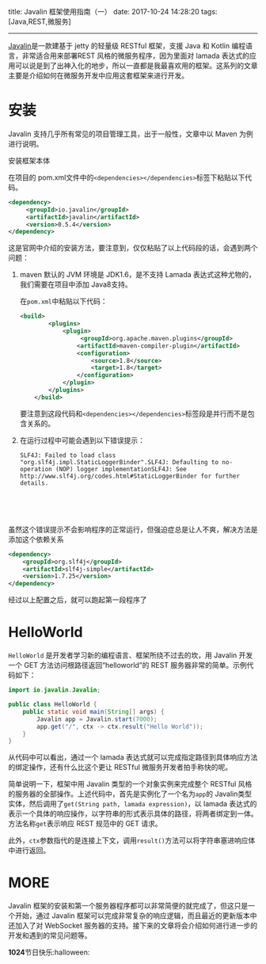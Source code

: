 title: Javalin 框架使用指南（一）
date: 2017-10-24 14:28:20
tags: [Java,REST,微服务]

---

[Javalin](https://javalin.io/)是一款建基于 jetty 的轻量级 RESTful 框架，支援 Java 和 Kotlin 编程语言，非常适合用来部署REST 风格的微服务程序，因为里面对 lamada 表达式的应用可以说是到了出神入化的地步，所以一直都是我最喜欢用的框架。这系列的文章主要是介绍如何在微服务开发中应用这套框架来进行开发。
<!--more-->

# 安装

Javalin 支持几乎所有常见的项目管理工具，出于一般性，文章中以 Maven 为例进行说明。

安装框架本体

在项目的 pom.xml文件中的`<dependencies></dependencies>`标签下粘贴以下代码。

```XML
<dependency>
     <groupId>io.javalin</groupId>
     <artifactId>javalin</artifactId>
     <version>0.5.4</version>
</dependency>
```

这是官网中介绍的安装方法，要注意到，仅仅粘贴了以上代码段的话，会遇到两个问题：

1. maven 默认的 JVM 环境是 JDK1.6，是不支持 Lamada 表达式这种尤物的，我们需要在项目中添加 Java8支持。

   在`pom.xml`中粘贴以下代码：

   ```xml
   <build>
           <plugins>
               <plugin>
                   	<groupId>org.apache.maven.plugins</groupId>
                   <artifactId>maven-compiler-plugin</artifactId>
                   <configuration>
                       <source>1.8</source>
                       <target>1.8</target>
                   </configuration>
               </plugin>
           </plugins>
       </build>
   ```

   要注意到这段代码和`<dependencies></dependencies>`标签段是并行而不是包含关系的。

2. 在运行过程中可能会遇到以下错误提示：

   ```
   SLF4J: Failed to load class "org.slf4j.impl.StaticLoggerBinder".SLF4J: Defaulting to no-operation (NOP) logger implementationSLF4J: See http://www.slf4j.org/codes.html#StaticLoggerBinder for further details.
   ```

   ​

   ​

虽然这个错误提示不会影响程序的正常运行，但强迫症总是让人不爽，解决方法是添加这个依赖关系

```XML
<dependency>
    <groupId>org.slf4j</groupId>
    <artifactId>slf4j-simple</artifactId>
    <version>1.7.25</version>
</dependency>
```

经过以上配置之后，就可以跑起第一段程序了

# HelloWorld

`HelloWorld` 是开发者学习新的编程语言、框架所绕不过去的坎，用 Javalin 开发一个 GET 方法访问根路径返回“helloworld”的 REST 服务器非常的简单。示例代码如下：

```java
import io.javalin.Javalin;

public class HelloWorld {
    public static void main(String[] args) {
        Javalin app = Javalin.start(7000);
        app.get("/", ctx -> ctx.result("Hello World"));
    }
}
```

从代码中可以看出，通过一个 lamada 表达式就可以完成指定路径到具体响应方法的绑定操作，还有什么比这个更让 RESTful 微服务开发者拍手称快的呢。

简单说明一下，框架中用 Javalin 类型的一个对象实例来完成整个 RESTful 风格的服务器的全部操作。上述代码中，首先是实例化了一个名为`app`的 Javalin类型实体，然后调用了`get(String path, lamada expression)`，以 lamada 表达式的表示一个具体的响应操作，以字符串的形式表示具体的路径，将两者绑定到一体。方法名称`get`表示响应 REST 规范中的 GET 请求。

此外，`ctx`参数指代的是连接上下文，调用`result()`方法可以将字符串塞进响应体中进行返回。

# MORE

Javalin 框架的安装和第一个服务器程序都可以非常简便的就完成了，但这只是一个开始，通过 Javalin 框架可以完成非常复杂的响应逻辑，而且最近的更新版本中还加入了对 WebSocket 服务器的支持。接下来的文章将会介绍如何进行进一步的开发和遇到的常见问题等。

**1024**节日快乐:halloween: